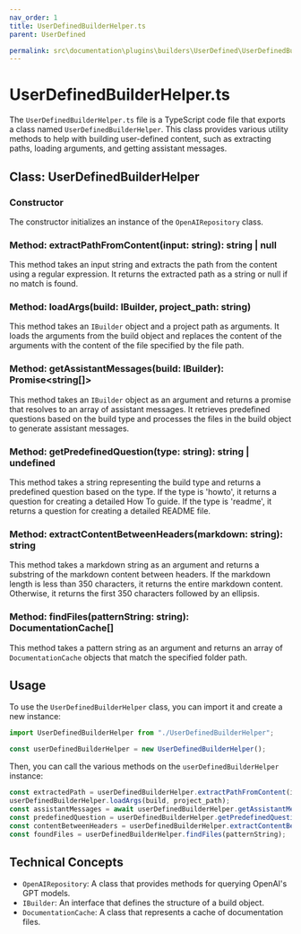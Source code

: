 ```yaml
---
nav_order: 1
title: UserDefinedBuilderHelper.ts
parent: UserDefined

permalink: src\documentation\plugins\builders\UserDefined\UserDefinedBuilderHelper.ts
---
```


# UserDefinedBuilderHelper.ts

The `UserDefinedBuilderHelper.ts` file is a TypeScript code file that exports a class named `UserDefinedBuilderHelper`. This class provides various utility methods to help with building user-defined content, such as extracting paths, loading arguments, and getting assistant messages.

## Class: UserDefinedBuilderHelper

### Constructor

The constructor initializes an instance of the `OpenAIRepository` class.

### Method: extractPathFromContent(input: string): string | null

This method takes an input string and extracts the path from the content using a regular expression. It returns the extracted path as a string or null if no match is found.

### Method: loadArgs(build: IBuilder, project_path: string)

This method takes an `IBuilder` object and a project path as arguments. It loads the arguments from the build object and replaces the content of the arguments with the content of the file specified by the file path.

### Method: getAssistantMessages(build: IBuilder): Promise<string[]>

This method takes an `IBuilder` object as an argument and returns a promise that resolves to an array of assistant messages. It retrieves predefined questions based on the build type and processes the files in the build object to generate assistant messages.

### Method: getPredefinedQuestion(type: string): string | undefined

This method takes a string representing the build type and returns a predefined question based on the type. If the type is 'howto', it returns a question for creating a detailed How To guide. If the type is 'readme', it returns a question for creating a detailed README file.

### Method: extractContentBetweenHeaders(markdown: string): string

This method takes a markdown string as an argument and returns a substring of the markdown content between headers. If the markdown length is less than 350 characters, it returns the entire markdown content. Otherwise, it returns the first 350 characters followed by an ellipsis.

### Method: findFiles(patternString: string): DocumentationCache[]

This method takes a pattern string as an argument and returns an array of `DocumentationCache` objects that match the specified folder path.

## Usage

To use the `UserDefinedBuilderHelper` class, you can import it and create a new instance:

```typescript
import UserDefinedBuilderHelper from "./UserDefinedBuilderHelper";

const userDefinedBuilderHelper = new UserDefinedBuilderHelper();
```

Then, you can call the various methods on the `userDefinedBuilderHelper` instance:

```typescript
const extractedPath = userDefinedBuilderHelper.extractPathFromContent(input);
userDefinedBuilderHelper.loadArgs(build, project_path);
const assistantMessages = await userDefinedBuilderHelper.getAssistantMessages(build);
const predefinedQuestion = userDefinedBuilderHelper.getPredefinedQuestion(type);
const contentBetweenHeaders = userDefinedBuilderHelper.extractContentBetweenHeaders(markdown);
const foundFiles = userDefinedBuilderHelper.findFiles(patternString);
```

## Technical Concepts

- `OpenAIRepository`: A class that provides methods for querying OpenAI's GPT models.
- `IBuilder`: An interface that defines the structure of a build object.
- `DocumentationCache`: A class that represents a cache of documentation files.